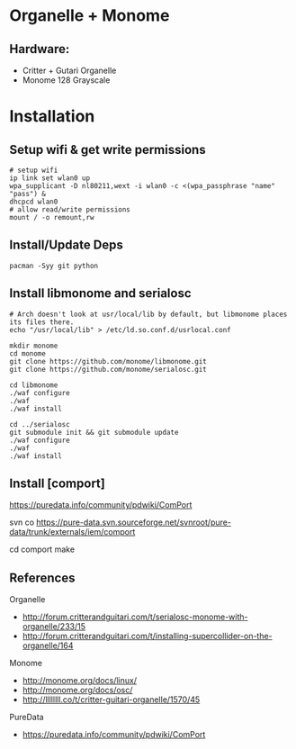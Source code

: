 # Organelle + Monome

## Hardware:

  - Critter + Gutari Organelle
  - Monome 128 Grayscale



# Installation

## Setup wifi & get write permissions

    # setup wifi
    ip link set wlan0 up
    wpa_supplicant -D nl80211,wext -i wlan0 -c <(wpa_passphrase "name" "pass") &
    dhcpcd wlan0
    # allow read/write permissions
    mount / -o remount,rw

## Install/Update Deps

    pacman -Syy git python

## Install libmonome and serialosc

    # Arch doesn't look at usr/local/lib by default, but libmonome places its files there.
    echo "/usr/local/lib" > /etc/ld.so.conf.d/usrlocal.conf

    mkdir monome
    cd monome
    git clone https://github.com/monome/libmonome.git
    git clone https://github.com/monome/serialosc.git

    cd libmonome
    ./waf configure
    ./waf
    ./waf install

    cd ../serialosc
    git submodule init && git submodule update
    ./waf configure
    ./waf
    ./waf install

## Install [comport]

  https://puredata.info/community/pdwiki/ComPort

  svn co https://pure-data.svn.sourceforge.net/svnroot/pure-data/trunk/externals/iem/comport

  cd comport
  make





## References

Organelle

- http://forum.critterandguitari.com/t/serialosc-monome-with-organelle/233/15
- http://forum.critterandguitari.com/t/installing-supercollider-on-the-organelle/164

Monome

- http://monome.org/docs/linux/
- http://monome.org/docs/osc/
- http://llllllll.co/t/critter-guitari-organelle/1570/45

PureData

- https://puredata.info/community/pdwiki/ComPort